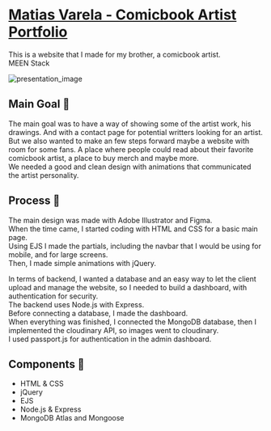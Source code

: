 # [Matias Varela - Comicbook Artist Portfolio](https://matias-varela.herokuapp.com/)
This is a website that I made for my brother, a comicbook artist.<br>
MEEN Stack


![presentation_image](https://res.cloudinary.com/tomhugin0000/image/upload/v1636768870/MatiasVarela/Presentaci%C3%B3n_Matias_ylr4ip.png)


## Main Goal 🎈
The main goal was to have a way of showing some of the artist work, his drawings. And with a contact page for potential writters looking for an artist.<br>
But we also wanted to make an few steps forward maybe a website with room for some fans. A place where people could read about their favorite comicbook artist,
a place to buy merch and maybe more.<br>
We needed a good and clean design with animations that communicated the artist personality.



## Process 🏈
The main design was made with Adobe Illustrator and Figma.<br>
When the time came, I started coding with HTML and CSS for a basic main page.<br>
Using EJS I made the partials, including the navbar that I would be using for mobile, and for large screens.<br>
Then, I made simple animations with jQuery.

In terms of backend, I wanted a database and an easy way to let the client upload and manage the website, so I needed to build a dashboard, with authentication for security.<br>
The backend uses Node.js with Express.<br>
Before connecting a database, I made the dashboard.<br>
When everything was finished, I connected the MongoDB database, then I implemented the cloudinary API, so images
went to cloudinary.<br>
I used passport.js for authentication in the admin dashboard.



## Components 🧱
* HTML & CSS
* jQuery
* EJS
* Node.js & Express
* MongoDB Atlas and Mongoose
